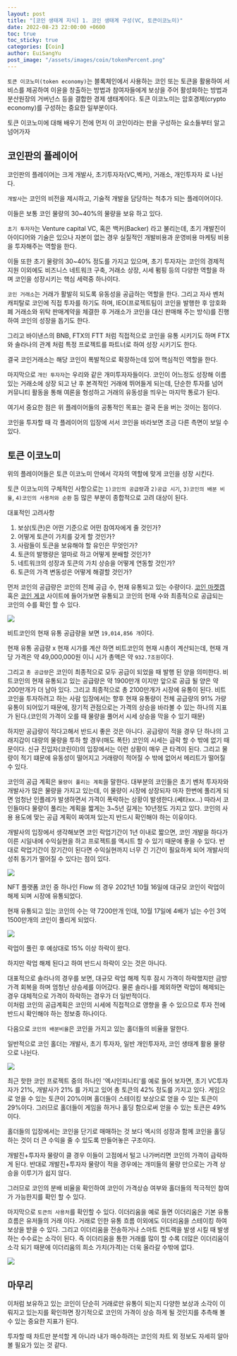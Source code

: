 ```yaml
---
layout: post
title: "[코인 생태계 지식] 1. 코인 생태계 구성(VC, 토큰이코노미)"
date: 2022-08-23 22:00:00 +0600
toc: true
toc_sticky: true
categories: [Coin]
author: EuiSangYu
post_image: "/assets/images/coin/tokenPercent.png"
---
```


`토큰 이코노미(token economy)`는 블록체인에서 사용하는 코인 또는 토큰을 활용하여 서비스를 제공하여 이윤을 창출하는 방법과 참여자들에게 보상을 주어 활성화하는 방법과 분산원장의 거버넌스 등을 결합한 경제 생태계이다. 토큰 이코노미는 암호경제(crypto economy)를 구성하는 중요한 일부분이다.

토큰 이코노미에 대해 배우기 전에 먼저 이 코인이라는 판을 구성하는 요소들부터 알고 넘어가자

## 코인판의 플레이어  

코인판의 플레이어는 크게 개발사, 초기투자자(VC,벡커), 거래소, 개인투자자 로 나뉜다.

`개발사`는 코인의 비전을 제시하고, 기술적 개발을 담당하는 척추가 되는 플레이어이다.

이들은 보통 코인 물량의 30~40%의 물량을 보유 하고 있다.  
  
`초기 투자자`는 Venture capital VC, 혹은 백커(Backer) 라고 불리는데, 초기 개발진이 아이디어와 기술은 있으나 자본이 없는 경우 실질적인 개발비용과 운영비용 마케팅 비용을 투자해주는 역할을 한다.

이들 또한 초기 물량의 30~40% 정도를 가지고 있으며, 초기 투자자는 코인의 경제적 지원 이외에도 비즈니스 네트워크 구축, 거래소 상장, 시세 펌핑 등의 다양한 역할을 하며 코인을 성장시키는 핵심 세력중 하나이다.  
  
`코인 거래소`는 거래가 활발히 되도록 유동성을 공급하는 역할을 한다. 그리고 자사 벤처 캐피탈로 코인에 직접 투자를 하기도 하며, IEO(프로젝트팀이 코인을 발행한 후 암호화폐 거래소와 위탁 판매계약을 체결한 후 거래소가 코인을 대신 판매해 주는 방식)를 진행하여 코인의 성장을 돕기도 한다.

그리고 바이낸스의 BNB, FTX의 FTT 처럼 직접적으로 코인을 유통 시키기도 하며 FTX와 솔라나의 관계 처럼 특정 프로젝트를 파트너로 하여 성장 시키기도 한다.

결국 코인거래소는 해당 코인이 폭발적으로 확장하는데 있어 핵심적인 역할을 한다.

  
마지막으로 `개인 투자자`는 우리와 같은 개미투자자들이다. 코인이 어느정도 성장해 이름 있는 거래소에 상장 되고 난 후 본격적인 거래에 뛰어들게 되는데, 단순한 투자를 넘어 커뮤니티 활동을 통해 여론을 형성하고 거래의 유동성을 띄우는 마지막 통로가 된다.  
  
여기서 중요한 점은 위 플레이어들의 공통적인 목표는 결국 돈을 버는 것이는 점이다.

코인을 투자할 때 각 플레이어의 입장에 서서 코인을 바라보면 조금 다른 측면이 보일 수 있다. 

## 토큰 이코노미 

위의 플레이어들은 토큰 이코노미 안에서 각자의 역할에 맞게 코인을 성장 시킨다.

토큰 이코노미의 구체적인 사항으로는 `1)코인의 공급량`과 `2)공급 시기`, `3)코인의 배분 비율`, `4)코인의 사용처와 순환` 등 많은 부분이 종합적으로 고려 대상이 된다. 

대표적인 고려사항

1.  보상(토큰)은 어떤 기준으로 어떤 참여자에게 줄 것인가?
2.  어떻게 토큰이 가치를 갖게 할 것인가?
3.  사람들이 토큰을 보유해야 할 유인은 무엇인가?
4.  토큰의 발행량은 얼마로 하고 어떻게 분배할 것인가?
5.  네트워크의 성장과 토큰의 가치 상승을 어떻게 연동할 것인가?
6.  토큰의 가격 변동성은 어떻게 해결할 것인가?

먼저 코인의 공급량은 코인의 전체 공급 수, 현재 유통되고 있는 수량이다. [코인 마켓캡](https://coinmarketcap.com/ko/) 혹은 [코인 게코](https://www.coingecko.com/ko) 사이트에 들어가보면 유통되고 코인의 현재 수와 최종적으로 공급되는 코인의 수를 확인 할 수 있다.

![](https://velog.velcdn.com/images/clothes/post/816b7c00-d050-4505-8c6d-d909b8215dda/image.png)


비트코인의 현재 유통 공급량을 보면 `19,014,856 개`이다.

현재 유통 공급량 x 현재 시가를 계산 하면 비트코인의 현재 시총이 계산되는데, 현재 개당 가격은 약 49,000,000원 이니 시가 총액은 약 `932.7조원`이다.

그리고 `총 공급량`은 코인이 최종적으로 모두 공급이 되었을 때 발행 된 양을 의미한다. 비트코인의 현재 유통되고 있는 공급량은 약 1900만개 이지만 앞으로 공급 될 양은 약 200만개가 더 남아 있다. 그리고 최종적으로 총 2100만개가 시장에 유통이 된다. 비트코인을 투자하려고 하는 사람 입장에서는 향후 현재 유통량이 전체 공급량의 91% 가량 유통이 되어있기 때문에, 장기적 관점으로는 가격의 상승을 바라볼 수 있는 하나의 지표가 된다.(코인의 가격이 오를 때 물량을 풀어서 시세 상승을 막을 수 있기 때문)  
  
하지만 공급량이 적다고해서 반드시 좋은 것은 아니다. 공급량이 적을 경우 단 하나의 고래지갑이 대량의 물량을 투하 할 경우(매도 폭탄) 코인의 시세는 급락 할 수 밖에 없기 때문이다. 신규 진입자(코린이)의 입장에서는 이런 상황이 매우 큰 타격이 된다. 그리고 물량이 적기 떄문에 유동성이 떨어지고 거래량이 적어질 수 밖에 없어서 메리트가 떨어질 수 있다.  

코인의 공급 계획은 `물량이 풀리는 계획`을 말한다. 대부분의 코인들은 초기 벤처 투자자와 개발사가 많은 물량을 가지고 있는데, 이 물량이 시장에 상장되자 마자 한번에 풀리게 되면 엄청난 인플레가 발생하면서 가격이 폭락하는 상황이 발생한다.(쎄타xx...) 따라서 코인들마다 물량이 풀리는 계획을 짧게는 3~5년 길게는 10년정도 가지고 있다. 코인의 사용 용도에 맞는 공급 계획이 짜여져 있는지 반드시 확인해야 하는 이유이다.  
  
개발사의 입장에서 생각해보면 코인 락업기간이 1년 이내로 짧으면, 코인 개발을 하다가 이른 시일내에 수익실현을 하고 프로젝트를 엑시트 할 수 있기 때문에 좋을 수 있다. 반대로 락업기간이 장기간이 된다면 수익실현까지 너무 긴 기간이 필요하게 되어 개발사의 성취 동기가 떨어질 수 있다는 점이 있다.  

![](https://velog.velcdn.com/images/clothes/post/aabd8700-3e43-480f-87f3-9e58fd299848/image.png)


NFT 플랫폼 코인 중 하나인 Flow 의 경우 2021년 10월 16일에 대규모 코인이 락업이 해제 되며 시장에 유통되었다.

현재 유통되고 있는 코인의 수는 약 7200만개 인데, 10월 17일에 4배가 넘는 수인 3억 1500만개의 코인이 풀리게 되었다.

![](https://velog.velcdn.com/images/clothes/post/5cfa0b57-1a54-48cf-b572-e705441de224/image.png)


락업이 풀린 후 예상대로 15% 이상 하락이 왔다.

  
하지만 락업 해제 된다고 하여 반드시 하락이 오는 것은 아니다.

대표적으로 솔라나의 경우를 보면, 대규모 락업 해제 직후 잠시 가격이 하락했지만 금방 가격 회복을 하며 엄청난 상승세를 이어갔다. 물론 솔라나를 제외하면 락업이 해제되는 경우 대체적으로 가격이 하락하는 경우가 더 일반적이다.  
이처럼 코인의 공급계획은 코인의 시세에 직접적으로 영향을 줄 수 있으므로 투자 전에 반드시 확인해야 하는 정보중 하나이다.   
  
다음으로 `코인의 배분비율`은 코인을 가지고 있는 홀더들의 비율을 말한다.

일반적으로 코인 홀더는 개발사, 초기 투자자, 일반 개인투자자, 코인 생태계 활용 물량으로 나뉜다.

![](https://velog.velcdn.com/images/clothes/post/0e53c9c3-4d70-431f-b288-f9ccda9606bb/image.png)


최근 핫한 코인 프로젝트 중의 하나인 '엑시인피니티'를 예로 들어 보자면, 초기 VC투자자가 21%, 개발사가 21% 를 가지고 있어 총 토큰의 42% 정도를 가지고 있다. 게임으로 얻을 수 있는 토큰이 20%이며 홀더들이 스테이킹 보상으로 얻을 수 있는 토큰이 29%이다. 그러므로 홀더들이 게임을 하거나 홀딩 함으로써 얻을 수 있는 토큰은 49% 이다.

홀더들의 입장에서는 코인을 단기로 매매하는 것 보다 엑시의 성장과 함께 코인을 홀딩하는 것이 더 큰 수익을 줄 수 있도록 만들어놓은 구조이다.   
  
개발진+투자자 물량이 클 경우 이들이 고점에서 털고 나가버리면 코인의 가격이 급락하게 된다. 반대로 개발진+투자자 물량이 적을 경우에는 개미들의 물량 만으로는 가격 상승을 이루기가 쉽지 않다.

그러므로 코인의 분배 비율을 확인하여 코인이 가격상승 여부와 홀더들의 적극적인 참여가 가능한지를 확인 할 수 있다.

마지막으로 `토큰의 사용처`를 확인할 수 있다. 이더리움을 예로 들면 이더리움은 기본 유통 흐름은 유저들의 거래 이다. 거래로 인한 유통 흐름 이외에도 이더리움을 스테이킹 하여 보상을 받을 수 있다. 그리고 이더리움을 전송하거나 스마트 컨트랙을 발생 시킬 때 발생하는 수수료는 소각이 된다. 즉 이더리움을 통한 거래를 많이 할 수록 더많은 이더리움이 소각 되기 때문에 이더리움의 희소 가치(가격)는 더욱 올라갈 수밖에 없다. 

![](https://velog.velcdn.com/images/clothes/post/50856f03-2e71-4ce6-801c-803a906631ab/image.png)

## 마무리

  
이처럼 보유하고 있는 코인이 단순히 거래로만 유통이 되는지 다양한 보상과 소각이 이뤄지고 있는지를 확인하면 장기적으로 코인의 가격이 상승 하게 될 것인지를 추측해 볼 수 있는 중요한 지표가 된다.

투자할 때 차트만 분석할 게 아니라 내가 매수하려는 코인의 차트 외 정보도 자세히 알아 볼 필요가 있는 것 같다.